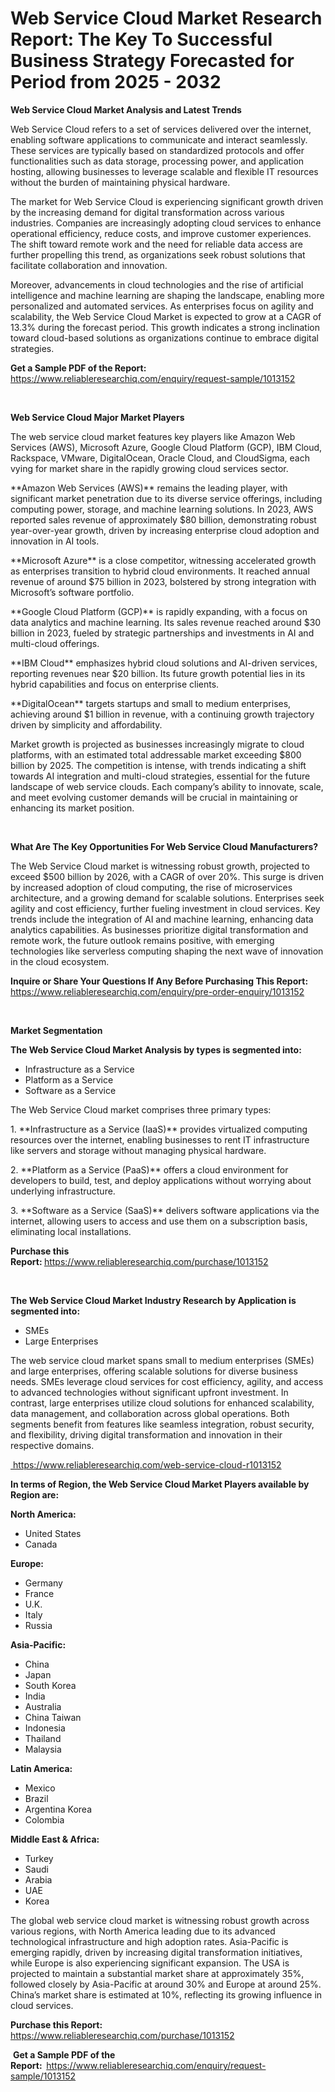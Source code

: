 <p><h1>Web Service Cloud Market Research Report: The Key To Successful Business Strategy Forecasted for Period from 2025 - 2032</h1></p><p><strong>Web Service Cloud Market Analysis and Latest Trends</strong></p>
<p><p>Web Service Cloud refers to a set of services delivered over the internet, enabling software applications to communicate and interact seamlessly. These services are typically based on standardized protocols and offer functionalities such as data storage, processing power, and application hosting, allowing businesses to leverage scalable and flexible IT resources without the burden of maintaining physical hardware.</p><p>The market for Web Service Cloud is experiencing significant growth driven by the increasing demand for digital transformation across various industries. Companies are increasingly adopting cloud services to enhance operational efficiency, reduce costs, and improve customer experiences. The shift toward remote work and the need for reliable data access are further propelling this trend, as organizations seek robust solutions that facilitate collaboration and innovation.</p><p>Moreover, advancements in cloud technologies and the rise of artificial intelligence and machine learning are shaping the landscape, enabling more personalized and automated services. As enterprises focus on agility and scalability, the Web Service Cloud Market is expected to grow at a CAGR of 13.3% during the forecast period. This growth indicates a strong inclination toward cloud-based solutions as organizations continue to embrace digital strategies.</p></p>
<p><strong>Get a Sample PDF of the Report:&nbsp;</strong> <a href="https://www.reliableresearchiq.com/enquiry/request-sample/1013152?utm_campaign=2805&utm_medium=2&utm_source=Github&utm_content=ia&utm_term=16042025&utm_id=web-service-cloud">https://www.reliableresearchiq.com/enquiry/request-sample/1013152</a></p>
<p>&nbsp;</p>
<p><strong>Web Service Cloud Major Market Players</strong></p>
<p><p>The web service cloud market features key players like Amazon Web Services (AWS), Microsoft Azure, Google Cloud Platform (GCP), IBM Cloud, Rackspace, VMware, DigitalOcean, Oracle Cloud, and CloudSigma, each vying for market share in the rapidly growing cloud services sector.</p><p>**Amazon Web Services (AWS)** remains the leading player, with significant market penetration due to its diverse service offerings, including computing power, storage, and machine learning solutions. In 2023, AWS reported sales revenue of approximately $80 billion, demonstrating robust year-over-year growth, driven by increasing enterprise cloud adoption and innovation in AI tools.</p><p>**Microsoft Azure** is a close competitor, witnessing accelerated growth as enterprises transition to hybrid cloud environments. It reached annual revenue of around $75 billion in 2023, bolstered by strong integration with Microsoft’s software portfolio.</p><p>**Google Cloud Platform (GCP)** is rapidly expanding, with a focus on data analytics and machine learning. Its sales revenue reached around $30 billion in 2023, fueled by strategic partnerships and investments in AI and multi-cloud offerings.</p><p>**IBM Cloud** emphasizes hybrid cloud solutions and AI-driven services, reporting revenues near $20 billion. Its future growth potential lies in its hybrid capabilities and focus on enterprise clients.</p><p>**DigitalOcean** targets startups and small to medium enterprises, achieving around $1 billion in revenue, with a continuing growth trajectory driven by simplicity and affordability.</p><p>Market growth is projected as businesses increasingly migrate to cloud platforms, with an estimated total addressable market exceeding $800 billion by 2025. The competition is intense, with trends indicating a shift towards AI integration and multi-cloud strategies, essential for the future landscape of web service clouds. Each company’s ability to innovate, scale, and meet evolving customer demands will be crucial in maintaining or enhancing its market position.</p></p>
<p>&nbsp;</p>
<p><strong>What Are The Key Opportunities For Web Service Cloud Manufacturers?</strong></p>
<p><p>The Web Service Cloud market is witnessing robust growth, projected to exceed $500 billion by 2026, with a CAGR of over 20%. This surge is driven by increased adoption of cloud computing, the rise of microservices architecture, and a growing demand for scalable solutions. Enterprises seek agility and cost efficiency, further fueling investment in cloud services. Key trends include the integration of AI and machine learning, enhancing data analytics capabilities. As businesses prioritize digital transformation and remote work, the future outlook remains positive, with emerging technologies like serverless computing shaping the next wave of innovation in the cloud ecosystem.</p></p>
<p><strong>Inquire or Share Your Questions If Any Before Purchasing This Report:</strong> <a href="https://www.reliableresearchiq.com/enquiry/pre-order-enquiry/1013152?utm_campaign=2805&utm_medium=2&utm_source=Github&utm_content=ia&utm_term=16042025&utm_id=web-service-cloud">https://www.reliableresearchiq.com/enquiry/pre-order-enquiry/1013152</a></p>
<p>&nbsp;</p>
<p><strong>Market Segmentation</strong></p>
<p><strong>The Web Service Cloud Market Analysis by types is segmented into:</strong></p>
<p><ul><li>Infrastructure as a Service</li><li>Platform as a Service</li><li>Software as a Service</li></ul></p>
<p><p>The Web Service Cloud market comprises three primary types: </p><p>1. **Infrastructure as a Service (IaaS)** provides virtualized computing resources over the internet, enabling businesses to rent IT infrastructure like servers and storage without managing physical hardware.</p><p>2. **Platform as a Service (PaaS)** offers a cloud environment for developers to build, test, and deploy applications without worrying about underlying infrastructure.</p><p>3. **Software as a Service (SaaS)** delivers software applications via the internet, allowing users to access and use them on a subscription basis, eliminating local installations.</p></p>
<p><strong>Purchase this Report:&nbsp;</strong><a href="https://www.reliableresearchiq.com/purchase/1013152?utm_campaign=2805&utm_medium=2&utm_source=Github&utm_content=ia&utm_term=16042025&utm_id=web-service-cloud">https://www.reliableresearchiq.com/purchase/1013152</a></p>
<p>&nbsp;</p>
<p><strong>The Web Service Cloud Market Industry Research by Application is segmented into:</strong></p>
<p><ul><li>SMEs</li><li>Large Enterprises</li></ul></p>
<p><p>The web service cloud market spans small to medium enterprises (SMEs) and large enterprises, offering scalable solutions for diverse business needs. SMEs leverage cloud services for cost efficiency, agility, and access to advanced technologies without significant upfront investment. In contrast, large enterprises utilize cloud solutions for enhanced scalability, data management, and collaboration across global operations. Both segments benefit from features like seamless integration, robust security, and flexibility, driving digital transformation and innovation in their respective domains.</p></p>
<p><a href="https://www.reliableresearchiq.com/web-service-cloud-r1013152?utm_campaign=2805&utm_medium=2&utm_source=Github&utm_content=ia&utm_term=16042025&utm_id=web-service-cloud">&nbsp;https://www.reliableresearchiq.com/web-service-cloud-r1013152</a></p>
<p><strong>In terms of Region, the Web Service Cloud Market Players available by Region are:</strong></p>
<p>
    <p> <strong> North America: </strong>
        <ul>
            <li>United States</li>
            <li>Canada</li>
        </ul>
        </p> 
    <p> <strong> Europe: </strong>
        <ul>
            <li>Germany</li>
            <li>France</li>
            <li>U.K.</li>
            <li>Italy</li>
            <li>Russia</li>
        </ul>
        </p> 
    <p> <strong> Asia-Pacific: </strong>
        <ul>
            <li>China</li>
            <li>Japan</li>
            <li>South Korea</li>
            <li>India</li>
            <li>Australia</li>
            <li>China Taiwan</li>
            <li>Indonesia</li>
            <li>Thailand</li>
            <li>Malaysia</li>
        </ul>
        </p> 
    <p> <strong> Latin America: </strong>
        <ul>
            <li>Mexico</li>
            <li>Brazil</li>
            <li>Argentina Korea</li>
            <li>Colombia</li>
        </ul>
        </p> 
    <p> <strong> Middle East & Africa: </strong>
        <ul>
            <li>Turkey</li>
            <li>Saudi</li>
            <li>Arabia</li>
            <li>UAE</li>
            <li>Korea</li>
        </ul>
    </p>
    </p>
<p><p>The global web service cloud market is witnessing robust growth across various regions, with North America leading due to its advanced technological infrastructure and high adoption rates. Asia-Pacific is emerging rapidly, driven by increasing digital transformation initiatives, while Europe is also experiencing significant expansion. The USA is projected to maintain a substantial market share at approximately 35%, followed closely by Asia-Pacific at around 30% and Europe at around 25%. China’s market share is estimated at 10%, reflecting its growing influence in cloud services.</p></p>
<p><strong>Purchase this Report: </strong><a href="https://www.reliableresearchiq.com/purchase/1013152?utm_campaign=2805&utm_medium=2&utm_source=Github&utm_content=ia&utm_term=16042025&utm_id=web-service-cloud">https://www.reliableresearchiq.com/purchase/1013152</a></p>
<p>&nbsp;<strong>Get a Sample PDF of the Report:&nbsp;&nbsp;</strong><a href="https://www.reliableresearchiq.com/enquiry/request-sample/1013152?utm_campaign=2805&utm_medium=2&utm_source=Github&utm_content=ia&utm_term=16042025&utm_id=web-service-cloud">https://www.reliableresearchiq.com/enquiry/request-sample/1013152</a></p>
<p><strong></strong></p>
<p><p></p><p></p><p></p></p>